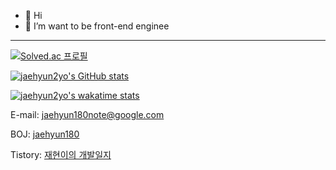 - 👋 Hi
- 👀 I’m want to be front-end enginee


---


[![Solved.ac
프로필](http://mazassumnida.wtf/api/mini/generate_badge?boj={jaehyun2yo})](https://solved.ac/{jaehyun2yo})

[![jaehyun2yo's GitHub stats](https://github-readme-stats.vercel.app/api?username=jaehyun2yo&show_icons=true&theme=algolia&custom_title=jaehyun2yo's%20GitHub%20stats)](https://github.com/anuraghazra/github-readme-stats) 

[![jaehyun2yo's wakatime stats](https://github-readme-stats.vercel.app/api/wakatime?username=jaehyun2yo&theme=algolia&layout=compact&custom_title=jaehyun2yo's%20WakaTime)](https://github.com/anuraghazra/github-readme-stats)


E-mail: jaehyun180note@google.com

BOJ: <a href='https://www.acmicpc.net/user/jaehyun180'>jaehyun180</a>

Tistory: <a href='https://jaehyun2yo.tistory.com/'>재현이의 개발일지</a>

